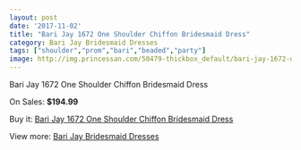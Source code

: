 ```yaml
---
layout: post
date: '2017-11-02'
title: "Bari Jay 1672 One Shoulder Chiffon Bridesmaid Dress"
category: Bari Jay Bridesmaid Dresses
tags: ["shoulder","prom","bari","beaded","party"]
image: http://img.princessan.com/50479-thickbox_default/bari-jay-1672-one-shoulder-chiffon-bridesmaid-dress.jpg
---
```

Bari Jay 1672 One Shoulder Chiffon Bridesmaid Dress

On Sales: **$194.99**
<a href="https://www.princessan.com/en/22820-bari-jay-1672-one-shoulder-chiffon-bridesmaid-dress.html"><amp-img layout="responsive" width="600" height="600" src="//img.princessan.com/50479-thickbox_default/bari-jay-1672-one-shoulder-chiffon-bridesmaid-dress.jpg" alt="Bari Jay 1672 One Shoulder Chiffon Bridesmaid Dress 0" /></a>
<a href="https://www.princessan.com/en/22820-bari-jay-1672-one-shoulder-chiffon-bridesmaid-dress.html"><amp-img layout="responsive" width="600" height="600" src="//img.princessan.com/50480-thickbox_default/bari-jay-1672-one-shoulder-chiffon-bridesmaid-dress.jpg" alt="Bari Jay 1672 One Shoulder Chiffon Bridesmaid Dress 1" /></a>

Buy it: [Bari Jay 1672 One Shoulder Chiffon Bridesmaid Dress](https://www.princessan.com/en/22820-bari-jay-1672-one-shoulder-chiffon-bridesmaid-dress.html "Bari Jay 1672 One Shoulder Chiffon Bridesmaid Dress")

View more: [Bari Jay Bridesmaid Dresses](https://www.princessan.com/en/109- "Bari Jay Bridesmaid Dresses")